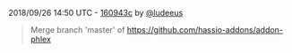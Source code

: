 2018/09/26 14:50 UTC - [160943c](https://github.com/hassio-addons/addon-phlex/commit/160943cf41abc7b5c4114a69d9cc926e6989218e) by [@ludeeus](https://github.com/ludeeus)
> Merge branch 'master' of https://github.com/hassio-addons/addon-phlex 

